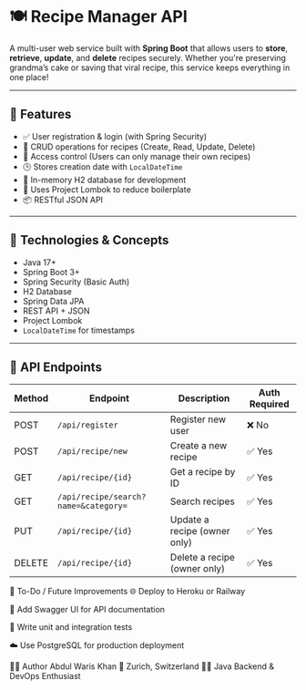 # 🍽️ Recipe Manager API

A multi-user web service built with **Spring Boot** that allows users to **store**, **retrieve**, **update**, and **delete** recipes securely. Whether you're preserving grandma’s cake or saving that viral recipe, this service keeps everything in one place!

---

## 🚀 Features

- ✅ User registration & login (with Spring Security)
- 🍲 CRUD operations for recipes (Create, Read, Update, Delete)
- 🔐 Access control (Users can only manage their own recipes)
- 🕒 Stores creation date with `LocalDateTime`
- 💾 In-memory H2 database for development
- 🧰 Uses Project Lombok to reduce boilerplate
- 📦 RESTful JSON API

---

## 🧠 Technologies & Concepts

- Java 17+
- Spring Boot 3+
- Spring Security (Basic Auth)
- H2 Database
- Spring Data JPA
- REST API + JSON
- Project Lombok
- `LocalDateTime` for timestamps

---

## 📂 API Endpoints

| Method | Endpoint                                     | Description                         | Auth Required |
|--------|----------------------------------------------|-------------------------------------|---------------|
| POST   | `/api/register`                              | Register new user                   | ❌ No         |
| POST   | `/api/recipe/new`                            | Create a new recipe                 | ✅ Yes        |
| GET    | `/api/recipe/{id}`                           | Get a recipe by ID                  | ✅ Yes        |
| GET    | `/api/recipe/search?name=&category=`         | Search recipes                      | ✅ Yes        |
| PUT    | `/api/recipe/{id}`                           | Update a recipe (owner only)        | ✅ Yes        |
| DELETE | `/api/recipe/{id}`                           | Delete a recipe (owner only)        | ✅ Yes        |


🧹 To-Do / Future Improvements
🌐 Deploy to Heroku or Railway

🧾 Add Swagger UI for API documentation

🧪 Write unit and integration tests

☁️ Use PostgreSQL for production deployment

👨‍💻 Author
Abdul Waris Khan
📍 Zurich, Switzerland
👨‍💻 Java Backend & DevOps Enthusiast

